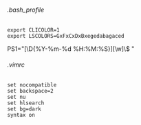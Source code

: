 ###### .bash_profile
```
export CLICOLOR=1
export LSCOLORS=GxFxCxDxBxegedabagaced
```
PS1="[\D{%Y-%m-%d %H:%M:%S}][\w]\\$ "

###### .vimrc
```
set nocompatible
set backspace=2
set nu
set hlsearch
set bg=dark
syntax on
```